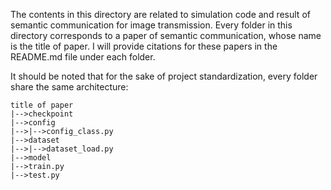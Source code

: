 The contents in this directory are related to simulation code and result of semantic communication for image transmission. Every folder in this directory corresponds to a paper of semantic communication, whose name is the title of paper. I will provide citations for these papers in the README.md file under each folder.
&nbsp;

It should be noted that for the sake of project standardization, every folder share the same architecture:
```
title of paper
|-->checkpoint
|-->config
|-->|-->config_class.py
|-->dataset
|-->|-->dataset_load.py
|-->model
|-->train.py
|-->test.py
```
